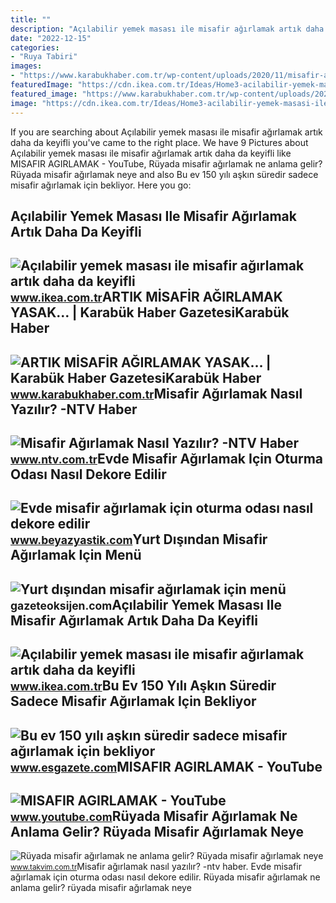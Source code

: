 ```yaml
---
title: ""
description: "Açılabilir yemek masası ile misafir ağırlamak artık daha da keyifli"
date: "2022-12-15"
categories:
- "Ruya Tabiri"
images:
- "https://www.karabukhaber.com.tr/wp-content/uploads/2020/11/misafir-agirlamak-yasak.jpg"
featuredImage: "https://cdn.ikea.com.tr/Ideas/Home3-acilabilir-yemek-masasi-ile-misafir-agirlamak/yemek-masasi-01.jpg"
featured_image: "https://www.karabukhaber.com.tr/wp-content/uploads/2020/11/misafir-agirlamak-yasak.jpg"
image: "https://cdn.ikea.com.tr/Ideas/Home3-acilabilir-yemek-masasi-ile-misafir-agirlamak/yemek-masasi-01.jpg"
---
```


If you are searching about Açılabilir yemek masası ile misafir ağırlamak artık daha da keyifli you've came to the right place. We have 9 Pictures about Açılabilir yemek masası ile misafir ağırlamak artık daha da keyifli like MISAFIR AGIRLAMAK - YouTube, Rüyada misafir ağırlamak ne anlama gelir? Rüyada misafir ağırlamak neye and also Bu ev 150 yılı aşkın süredir sadece misafir ağırlamak için bekliyor. Here you go:

Açılabilir Yemek Masası Ile Misafir Ağırlamak Artık Daha Da Keyifli
-------------------------------------------------------------------

 ![Açılabilir yemek masası ile misafir ağırlamak artık daha da keyifli](https://cdn.ikea.com.tr/Ideas/Home3-acilabilir-yemek-masasi-ile-misafir-agirlamak/yemek-masasi-02.jpg) <small>www.ikea.com.tr</small>ARTIK MİSAFİR AĞIRLAMAK YASAK… | Karabük Haber GazetesiKarabük Haber
--------------------------------------------------------------------

 ![ARTIK MİSAFİR AĞIRLAMAK YASAK… | Karabük Haber GazetesiKarabük Haber](https://www.karabukhaber.com.tr/wp-content/uploads/2020/11/misafir-agirlamak-yasak.jpg) <small>www.karabukhaber.com.tr</small>Misafir Ağırlamak Nasıl Yazılır? -NTV Haber
-------------------------------------------

 ![Misafir Ağırlamak Nasıl Yazılır? -NTV Haber](https://cdn.ntv.com.tr/img/ne-demek/misafir-agirlamak_31487.jpg) <small>www.ntv.com.tr</small>Evde Misafir Ağırlamak Için Oturma Odası Nasıl Dekore Edilir
------------------------------------------------------------

 ![Evde misafir ağırlamak için oturma odası nasıl dekore edilir](https://www.beyazyastik.com/wp-content/uploads/2023/08/1692703511_167_Evde-misafir-agirlamak-icin-oturma-odasi-nasil-dekore-edilir.jpg) <small>www.beyazyastik.com</small>Yurt Dışından Misafir Ağırlamak Için Menü
-----------------------------------------

 ![Yurt dışından misafir ağırlamak için menü](https://i.gazeteoksijen.com/2/1280/720/storage/files/images/2023/05/18/yurt-disindan-misafir-agirlamak-icin-menu-wt3n.jpg) <small>gazeteoksijen.com</small>Açılabilir Yemek Masası Ile Misafir Ağırlamak Artık Daha Da Keyifli
-------------------------------------------------------------------

 ![Açılabilir yemek masası ile misafir ağırlamak artık daha da keyifli](https://cdn.ikea.com.tr/Ideas/Home3-acilabilir-yemek-masasi-ile-misafir-agirlamak/yemek-masasi-01.jpg) <small>www.ikea.com.tr</small>Bu Ev 150 Yılı Aşkın Süredir Sadece Misafir Ağırlamak Için Bekliyor
-------------------------------------------------------------------

 ![Bu ev 150 yılı aşkın süredir sadece misafir ağırlamak için bekliyor](https://esgazetecom.teimg.com/esgazete-com/uploads/2022/06/agency/bu-ev-150-yili-askin-suredir-sadece-misafir-agirlamak-icin-bekliyor.jpg) <small>www.esgazete.com</small>MISAFIR AGIRLAMAK - YouTube
---------------------------

 ![MISAFIR AGIRLAMAK - YouTube](https://i.ytimg.com/vi/3ILHwiyJX80/maxresdefault.jpg) <small>www.youtube.com</small>Rüyada Misafir Ağırlamak Ne Anlama Gelir? Rüyada Misafir Ağırlamak Neye
-----------------------------------------------------------------------

 ![Rüyada misafir ağırlamak ne anlama gelir? Rüyada misafir ağırlamak neye](https://iatkv.tmgrup.com.tr/656054/600/314/15/0/706/362?u=https:%2f%2fitkv.tmgrup.com.tr%2falbum%2f2022%2f04%2f12%2fruyada-misafir-agirlamak-ne-anlama-gelir-neye-isarettir-anlami-yorumu-1649766933764.jpg) <small>www.takvim.com.tr</small>Misafir ağırlamak nasıl yazılır? -ntv haber. Evde misafir ağırlamak için oturma odası nasıl dekore edilir. Rüyada misafir ağırlamak ne anlama gelir? rüyada misafir ağırlamak neye
